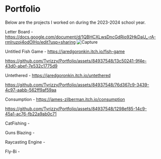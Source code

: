# Portfolio
Below are the projects I worked on during the 2023-2024 school year.

Letter Board - https://docs.google.com/document/d/1QBHCXLwsDncGdRio92HkDaU_-rA-rmlruzoj4odOlHo/edit?usp=sharing
![Capture](https://github.com/Tyrizzy/Portfolio/assets/84937548/7b086783-1be4-4c90-a7f1-78f10e72315b)

Untitled Fish Game - https://jaredgoronkin.itch.io/fish-game

https://github.com/Tyrizzy/Portfolio/assets/84937548/13c50241-9f4e-43d0-abef-7e532c1775d9

Untethered - https://jaredgoronkin.itch.io/untethered

https://github.com/Tyrizzy/Portfolio/assets/84937548/76d367c9-3439-4c97-aabb-562ff9af59aa

Consumption - https://james-zilberman.itch.io/consumption

https://github.com/Tyrizzy/Portfolio/assets/84937548/1298ef85-14c9-45a1-ac76-fb22a9ab0c71

CatFishing - 

Guns Blazing - 

Raycasting Engine - 

Fly-Bi - 

